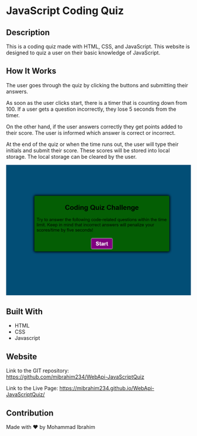 # JavaScript Coding Quiz

## Description
This is a coding quiz made with HTML, CSS, and JavaScript. 
This website is designed to quiz a user on their basic knowledge of JavaScript. 

## How It Works 
The user goes through the quiz by clicking the buttons and submitting their answers. <br>

As soon as the user clicks start, there is a timer that is counting down from 100. If a user gets a question incorrectly, they lose 5 seconds from the timer.  <br>


On the other hand, if the user answers correctly they get points added to their score. The user is informed which answer is correct or incorrect. <br>

At the end of the quiz or when the time runs out, the user will type their initials and submit their score. 
 These scores will be stored into local storage. 
 The local storage can be cleared by the user. 
 
 ![JS Coding Quiz ScreenShot](assets/images/codingQuizFinal.PNG)

## Built With
* HTML
* CSS
* Javascript

## Website
Link to the GIT repository: <br>
https://github.com/mibrahim234/WebApi-JavaScriptQuiz

Link to the Live Page: https://mibrahim234.github.io/WebApi-JavaScriptQuiz/
## Contribution
Made with ❤️ by Mohammad Ibrahim
